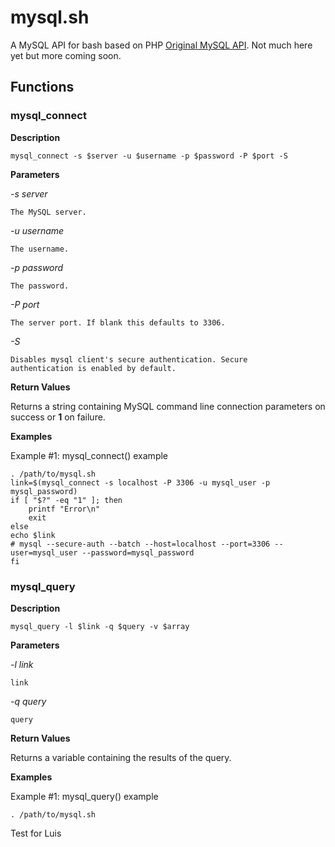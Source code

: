 mysql.sh
========

A MySQL API for bash based on PHP
[Original MySQL API](http://php.net/manual/en/book.mysql.php). Not
much here yet but more coming soon.

Functions
---------

### mysql_connect

**Description**

    mysql_connect -s $server -u $username -p $password -P $port -S

**Parameters**

*-s server*

    The MySQL server.

*-u username*

    The username.

*-p password*

    The password.

*-P port*

    The server port. If blank this defaults to 3306.

*-S*

    Disables mysql client's secure authentication. Secure
    authentication is enabled by default.

**Return Values**

Returns a string containing MySQL command line connection parameters
on success or **1** on failure.

**Examples**

Example #1: mysql_connect() example

    . /path/to/mysql.sh
    link=$(mysql_connect -s localhost -P 3306 -u mysql_user -p mysql_password)
    if [ "$?" -eq "1" ]; then
        printf "Error\n"
        exit
    else
    echo $link
    # mysql --secure-auth --batch --host=localhost --port=3306 --user=mysql_user --password=mysql_password
    fi

### mysql_query

**Description**

    mysql_query -l $link -q $query -v $array

**Parameters**

*-l link*

    link

*-q query*

    query

**Return Values**

Returns a variable containing the results of the query.

**Examples**

Example #1: mysql_query() example

    . /path/to/mysql.sh

Test for Luis
